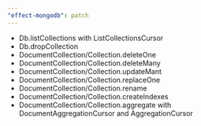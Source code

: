 ```yaml
---
"effect-mongodb": patch
---
```


- Db.listCollections with ListCollectionsCursor
- Db.dropCollection
- DocumentCollection/Collection.deleteOne
- DocumentCollection/Collection.deleteMany
- DocumentCollection/Collection.updateMant
- DocumentCollection/Collection.replaceOne
- DocumentCollection/Collection.rename
- DocumentCollection/Collection.createIndexes
- DocumentCollection/Collection.aggregate with DocumentAggregationCursor and AggregationCursor
